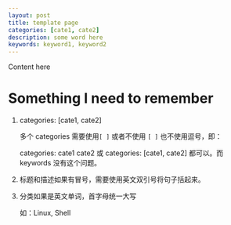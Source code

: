 ```yaml
---
layout: post
title: template page
categories: [cate1, cate2]
description: some word here
keywords: keyword1, keyword2
---
```


Content here

# Something I need to remember

1. categories: [cate1, cate2]

   多个 categories 需要使用`[ ]` 或者不使用 `[ ]` 也不使用逗号，即：

   categories: cate1 cate2 或 categories: [cate1, cate2] 都可以。而 keywords 没有这个问题。

2. 标题和描述如果有冒号，需要使用英文双引号将句子括起来。

3. 分类如果是英文单词，首字母统一大写

   如：Linux, Shell

   

